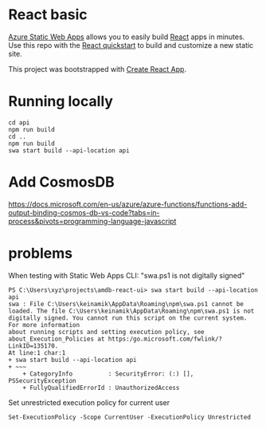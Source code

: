 # React basic

[Azure Static Web Apps](https://docs.microsoft.com/azure/static-web-apps/overview) allows you to easily build [React](https://reactjs.org/) apps in minutes. Use this repo with the [React quickstart](https://docs.microsoft.com/azure/static-web-apps/getting-started?tabs=react) to build and customize a new static site.

This project was bootstrapped with [Create React App](https://github.com/facebook/create-react-app).

# Running locally

    cd api
    npm run build
    cd ..
    npm run build
    swa start build --api-location api

# Add CosmosDB

https://docs.microsoft.com/en-us/azure/azure-functions/functions-add-output-binding-cosmos-db-vs-code?tabs=in-process&pivots=programming-language-javascript

# problems

When testing with Static Web Apps CLI: "swa.ps1 is not digitally signed"

    PS C:\Users\xyz\projects\amdb-react-ui> swa start build --api-location api
    swa : File C:\Users\keinamik\AppData\Roaming\npm\swa.ps1 cannot be loaded. The file C:\Users\keinamik\AppData\Roaming\npm\swa.ps1 is not digitally signed. You cannot run this script on the current system. For more information    
    about running scripts and setting execution policy, see about_Execution_Policies at https:/go.microsoft.com/fwlink/?LinkID=135170.
    At line:1 char:1
    + swa start build --api-location api
    + ~~~
        + CategoryInfo          : SecurityError: (:) [], PSSecurityException
        + FullyQualifiedErrorId : UnauthorizedAccess

Set unrestricted execution policy for current user

    Set-ExecutionPolicy -Scope CurrentUser -ExecutionPolicy Unrestricted
